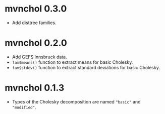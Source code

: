 # mvnchol 0.3.0

* Add disttree families.

# mvnchol 0.2.0

* Add GEFS Innsbruck data.
* `fam$means()` function to extract means for basic Cholesky.
* `fam$stdev()` function to extract standard deviations for basic Cholesky.

# mvnchol 0.1.3

* Types of the Cholesky decomposition are named `"basic"` and `"modified"`.

